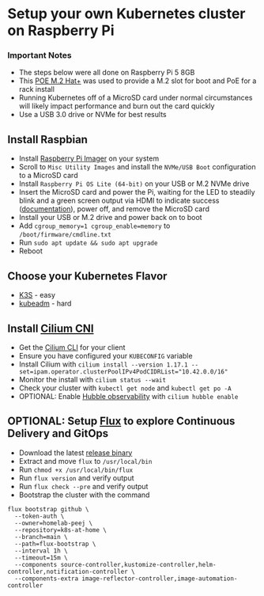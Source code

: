 # Setup your own Kubernetes cluster on Raspberry Pi

### Important Notes
- The steps below were all done on Raspberry Pi 5 8GB
- This [POE M.2 Hat+](https://www.waveshare.com/poe-m.2-hat-plus.htm) was used to provide a M.2 slot for boot and PoE for a rack install
- Running Kubernetes off of a MicroSD card under normal circumstances will likely impact performance and burn out the card quickly
- Use a USB 3.0 drive or NVMe for best results

## Install Raspbian
- Install [Raspberry Pi Imager](https://www.raspberrypi.com/software/) on your system
- Scroll to `Misc Utility Images` and install the `NVMe/USB Boot` configuration to a MicroSD card
- Install `Raspberry Pi OS Lite (64-bit)` on your USB or M.2 NVMe drive
- Insert the MicroSD card and power the Pi, waiting for the LED to steadily blink and a green screen output via HDMI to indicate success ([documentation](https://www.raspberrypi.com/documentation/computers/raspberry-pi.html#bootloader_update_stable)), power off, and remove the MicroSD card
- Install your USB or M.2 drive and power back on to boot
- Add `cgroup_memory=1 cgroup_enable=memory` to `/boot/firmware/cmdline.txt`
- Run `sudo apt update && sudo apt upgrade`
- Reboot

## Choose your Kubernetes Flavor
- [K3S](SETUP-k3s.md) - easy  
- [kubeadm](SETUP-kubeadm.md) - hard  

## Install [Cilium CNI](https://docs.cilium.io/en/stable/installation/k3s/)

- Get the [Cilium CLI](https://docs.cilium.io/en/stable/installation/k3s/#install-cilium) for your client
- Ensure you have configured your `KUBECONFIG` variable
- Install Cilium with `cilium install --version 1.17.1 --set=ipam.operator.clusterPoolIPv4PodCIDRList="10.42.0.0/16"`
- Monitor the install with `cilium status --wait`
- Check your cluster with `kubectl get node` and `kubectl get po -A`
- OPTIONAL: Enable [Hubble observability](https://docs.cilium.io/en/stable/observability/hubble/setup/#setting-up-hubble-observability) with `cilium hubble enable`

## OPTIONAL: Setup [Flux](https://fluxcd.io/flux/) to explore Continuous Delivery and GitOps
- Download the latest [release binary](https://github.com/fluxcd/flux2/releases)
- Extract and move `flux` to `/usr/local/bin`
- Run `chmod +x /usr/local/bin/flux`
- Run `flux version` and verify output
- Run `flux check --pre` and verify output
- Bootstrap the cluster with the command  
```
flux bootstrap github \
  --token-auth \
  --owner=homelab-peej \
  --repository=k8s-at-home \
  --branch=main \
  --path=flux-bootstrap \
  --interval 1h \
  --timeout=15m \
  --components source-controller,kustomize-controller,helm-controller,notification-controller \
  --components-extra image-reflector-controller,image-automation-controller
```

